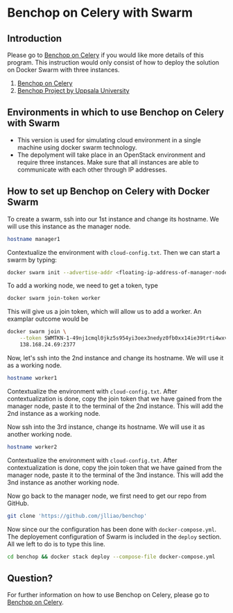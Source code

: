 Benchop on Celery with Swarm
================================================

Introduction
--------------------------------------

Please go to [Benchop on Celery](https://github.com/jlliao/benchop-celery) if you would like more details of this program. This instruction would only consist of how to deploy the solution on Docker Swarm with three instances.

1. [Benchop on Celery](https://github.com/jlliao/benchop-celery)
2. [Benchop Project by Uppsala University](http://www.it.uu.se/research/scientific_computing/project/compfin/benchop)

Environments in which to use Benchop on Celery with Swarm 
--------------------------------------

- This version is used for simulating cloud environment in a single machine using docker swarm technology.
- The depolyment will take place in an OpenStack environment and require three instances. Make sure that all instances are able to communicate with each other through IP addresses. 

How to set up Benchop on Celery with Docker Swarm 
--------------------------------------

To create a swarm, ssh into our 1st instance and change its hostname. We will use this instance as the manager node.

```bash
hostname manager1
```

Contextualize the environment with `cloud-config.txt`. Then we can start a swarm by typing:

```bash
docker swarm init --advertise-addr <floating-ip-address-of-manager-node>
```

To add a working node, we need to get a token, type

```bash
docker swarm join-token worker
```

This will give us a join token, which will allow us to add a worker. An examplar outcome would be

```bash
docker swarm join \
    --token SWMTKN-1-49nj1cmql0jkz5s954yi3oex3nedyz0fb0xx14ie39trti4wxv-8vxv8rssmk743ojnwacrr2e7c \
    138.168.24.69:2377
```

Now, let's ssh into the 2nd instance and change its hostname. We will use it as a working node.

```bash
hostname worker1
```
Contextualize the environment with `cloud-config.txt`. After contextualization is done, copy the join token that we have gained from the manager node, paste it to the terminal of the 2nd instance. This will add the 2nd instance as a working node.

Now ssh into the 3rd instance, change its hostname. We will use it as another working node.

```bash
hostname worker2
```

Contextualize the environment with `cloud-config.txt`. After contextualization is done, copy the join token that we have gained from the manager node, paste it to the terminal of the 3nd instance. This will add the 3nd instance as another working node.

Now go back to the manager node, we first need to get our repo from GitHub.

```bash
git clone 'https://github.com/jlliao/benchop'
```

Now since our the configuration has been done with `docker-compose.yml`. The deployement configuration of Swarm is included in the `deploy` section. All we left to do is to type this line. 

```bash
cd benchop && docker stack deploy --compose-file docker-compose.yml
```

Question?
--------------------------------------

For further information on how to use Benchop on Celery, please go to [Benchop on Celery](https://github.com/jlliao/benchop-celery).